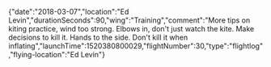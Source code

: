 {"date":"2018-03-07","location":"Ed Levin","durationSeconds":90,"wing":"Training","comment":"More tips on kiting practice, wind too strong.  Elbows in, don't just watch the kite.  Make decisions to kill it.  Hands to the side.  Don't kill it when inflating","launchTime":1520380800029,"flightNumber":30,"type":"flightlog","flying-location":"Ed Levin"}
